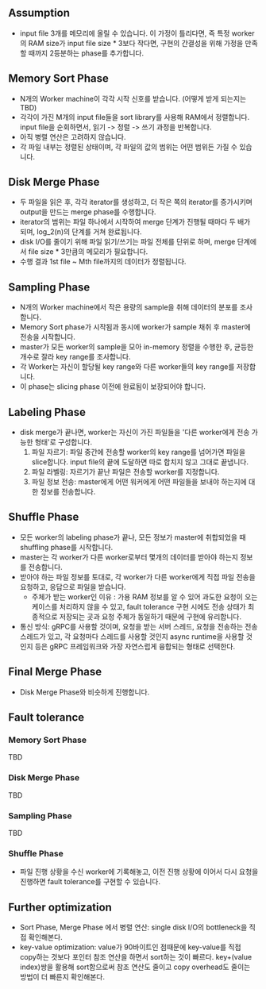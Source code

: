 ## Assumption
- input file 3개를 메모리에 올릴 수 있습니다. 이 가정이 틀리다면, 즉 특정 worker의 RAM size가 input file size * 3보다 작다면, 구현의 간결성을 위해 가정을 만족할 때까지 2등분하는 phase를 추가합니다.

## Memory Sort Phase

- N개의 Worker machine이 각각 시작 신호를 받습니다. (어떻게 받게 되는지는 TBD)
- 각각이 가진 M개의 input file들을 sort library를 사용해 RAM에서 정렬합니다.  
  input file을 순회하면서, 읽기 -> 정렬 -> 쓰기 과정을 반복합니다.
- 아직 병렬 연산은 고려하지 않습니다.
- 각 파일 내부는 정렬된 상태이며, 각 파일의 값의 범위는 어떤 범위든 가질 수 있습니다.

## Disk Merge Phase

- 두 파일을 읽은 후, 각각 iterator를 생성하고, 더 작은 쪽의 iterator를 증가시키며 output을 만드는 merge phase를 수행합니다.
- iterator의 범위는 파일 하나에서 시작하여 merge 단계가 진행될 때마다 두 배가 되며, log_2(n)의 단계를 거쳐 완료됩니다.
- disk I/O를 줄이기 위해 파일 읽기/쓰기는 파일 전체를 단위로 하며, merge 단계에서 file size * 3만큼의 메모리가 필요합니다.
- 수행 결과 1st file ~ Mth file까지의 데이터가 정렬됩니다.

## Sampling Phase

- N개의 Worker machine에서 작은 용량의 sample을 취해 데이터의 분포를 조사합니다.
- Memory Sort phase가 시작됨과 동시에 worker가 sample 채취 후 master에 전송을 시작합니다.
- master가 모든 worker의 sample을 모아 in-memory 정렬을 수행한 후, 균등한 개수로 잘라 key range를 조사합니다.
- 각 Worker는 자신이 할당될 key range와 다른 worker들의 key range를 저장합니다.
- 이 phase는 slicing phase 이전에 완료됨이 보장되어야 합니다.

## Labeling Phase

- disk merge가 끝나면, worker는 자신이 가진 파일들을 '다른 worker에게 전송 가능한 형태'로 구성합니다. 
  1) 파일 자르기: 파일 중간에 전송할 worker의 key range를 넘어가면 파일을 slice합니다. input file의 끝에 도달하면 따로 합치지 않고 그대로 끝냅니다.
  2) 파일 라벨링: 자르기가 끝난 파일은 전송할 worker를 지정합니다.
  3) 파일 정보 전송: master에게 어떤 워커에게 어떤 파일들을 보내야 하는지에 대한 정보를 전송합니다.

## Shuffle Phase

- 모든 worker의 labeling phase가 끝나, 모든 정보가 master에 취합되었을 때 shuffling phase를 시작합니다.
- master는 각 worker가 다른 worker로부터 몇개의 데이터를 받아야 하는지 정보를 전송합니다.
- 받아야 하는 파일 정보를 토대로, 각 worker가 다른 worker에게 직접 파일 전송을 요청하고, 응답으로 파일을 받습니다.
  - 주체가 받는 worker인 이유 : 가용 RAM 정보를 알 수 있어 과도한 요청이 오는 케이스를 처리하지 않을 수 있고, fault tolerance 구현 시에도 전송 상태가 최종적으로 저장되는 곳과 요청 주체가 동일하기 때문에 구현에 유리합니다.
- 통신 방식: gRPC를 사용할 것이며, 요청을 받는 서버 스레드, 요청을 전송하는 전송 스레드가 있고, 각 요청마다 스레드를 사용할 것인지 async runtime을 사용할 것인지 등은 gRPC 프레임워크와 가장 자연스럽게 융합되는 형태로 선택한다.

## Final Merge Phase
- Disk Merge Phase와 비슷하게 진행합니다.

## Fault tolerance

### Memory Sort Phase
TBD

### Disk Merge Phase
TBD

### Sampling Phase
TBD

### Shuffle Phase
- 파일 진행 상황을 수신 worker에 기록해놓고, 이전 진행 상황에 이어서 다시 요청을 진행하면 fault tolerance를 구현할 수 있습니다.

## Further optimization
- Sort Phase, Merge Phase 에서 병렬 연산: single disk I/O의 bottleneck을 직접 확인해본다.
- key-value optimization: value가 90바이트인 점때문에 key-value를 직접 copy하는 것보다 포인터 참조 연산을 하면서 sort하는 것이 빠르다. key+(value index)쌍을 활용해 sort함으로써 참조 연산도 줄이고 copy overhead도 줄이는 방법이 더 빠른지 확인해본다.
